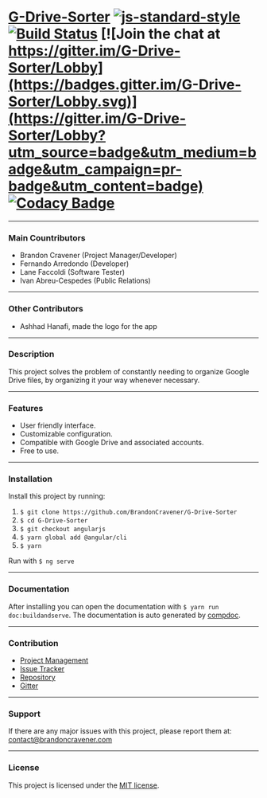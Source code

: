 # [G-Drive-Sorter](https://gdrive.brandoncravener.com) [![js-standard-style](https://img.shields.io/badge/code%20style-standard-brightgreen.svg)](http://standardjs.com) [![Build Status](https://travis-ci.org/BrandonCravener/G-Drive-Sorter.svg?branch=angularjs)](https://travis-ci.org/BrandonCravener/G-Drive-Sorter) [![Join the chat at https://gitter.im/G-Drive-Sorter/Lobby](https://badges.gitter.im/G-Drive-Sorter/Lobby.svg)](https://gitter.im/G-Drive-Sorter/Lobby?utm_source=badge&utm_medium=badge&utm_campaign=pr-badge&utm_content=badge) [![Codacy Badge](https://api.codacy.com/project/badge/Grade/18a637639845493bb8e81354c3da35b0)](https://www.codacy.com/app/BrandonCravener/G-Drive-Sorter?utm_source=github.com&amp;utm_medium=referral&amp;utm_content=BrandonCravener/G-Drive-Sorter&amp;utm_campaign=Badge_Grade?branch=development)
________
### Main Countributors
  - Brandon Cravener (Project Manager/Developer)
  - Fernando Arredondo (Developer)
  - Lane Faccoldi (Software Tester)
  - Ivan Abreu-Cespedes (Public Relations)
________
### Other Contributors
  - Ashhad Hanafi, made the logo for the app
________
### Description
This project solves the problem of constantly needing to organize Google Drive files, by organizing it your way whenever necessary.
________
### Features
  - User friendly interface.
  - Customizable configuration.
  - Compatible with Google Drive and associated accounts.
  - Free to use.
________
### Installation
Install this project by running:
1. `$ git clone https://github.com/BrandonCravener/G-Drive-Sorter`
2. `$ cd G-Drive-Sorter`
3. `$ git checkout angularjs`
4. `$ yarn global add @angular/cli`
5. `$ yarn`

Run with `$ ng serve`
________
### Documentation
After installing you can open the documentation with `$ yarn run doc:buildandserve`. The documentation is auto generated by [compdoc](https://compodoc.github.io/website/).
________
### Contribution
  - [Project Management](https://trello.com/b/Zbmpejyl)
  - [Issue Tracker](https://github.com/BrandonCravener/G-Drive-Sorter/issues/new)
  - [Repository](https://github.com/BrandonCravener/G-Drive-Sorter/tree/angularjs)
  - [Gitter](https://gitter.im/G-Drive-Sorter/Lobby?utm_source=share-link&utm_medium=link&utm_campaign=share-link)
________
### Support
If there are any major issues with this project, please report them at: [contact@brandoncravener.com](mailto:contact@brandoncravener.com)
________
### License
  This project is licensed under the [MIT license](https://opensource.org/licenses/MIT).